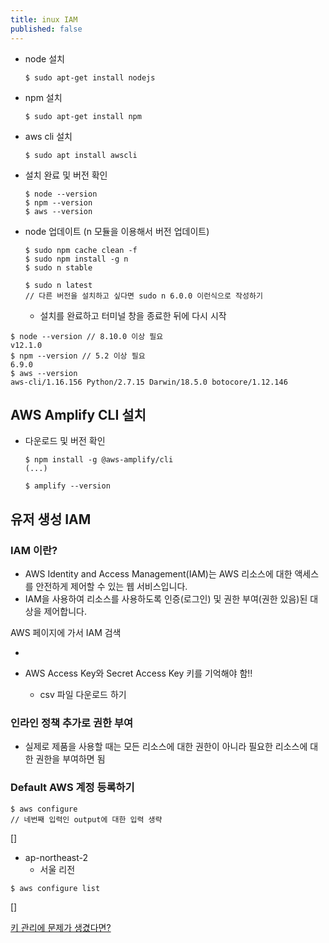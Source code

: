 ```yaml
---
title: inux IAM
published: false
---
```






- node 설치

  ```
  $ sudo apt-get install nodejs
  ```

  

- npm 설치

  ```
  $ sudo apt-get install npm
  ```

  

- aws cli 설치

  ```
  $ sudo apt install awscli
  ```

  



- 설치 완료 및 버전 확인

  ```
  $ node --version
  $ npm --version
  $ aws --version
  ```



- node 업데이트 (n 모듈을 이용해서 버전 업데이트)

  ```
  $ sudo npm cache clean -f
  $ sudo npm install -g n
  $ sudo n stable
  ```

  ```
  $ sudo n latest
  // 다른 버전을 설치하고 싶다면 sudo n 6.0.0 이런식으로 작성하기
  ```

  - 설치를 완료하고 터미널 창을 종료한 뒤에 다시 시작



```
$ node --version // 8.10.0 이상 필요  
v12.1.0  
$ npm --version // 5.2 이상 필요  
6.9.0  
$ aws --version  
aws-cli/1.16.156 Python/2.7.15 Darwin/18.5.0 botocore/1.12.146  
```





## AWS Amplify CLI 설치



- 다운로드 및 버전 확인

  ```
  $ npm install -g @aws-amplify/cli
  (...)
  
  $ amplify --version
  ```

  

## 유저 생성 IAM

### IAM 이란?

- AWS Identity and Access Management(IAM)는 AWS 리소스에 대한 액세스를 안전하게 제어할 수 있는 웹 서비스입니다. 
-  IAM을 사용하여 리소스를 사용하도록 인증(로그인) 및 권한 부여(권한 있음)된 대상을 제어합니다.



AWS 페이지에 가서 IAM 검색

- 



- AWS Access Key와 Secret Access Key 키를 기억해야 함!!
  - csv 파일 다운로드 하기



### 인라인 정책 추가로 권한 부여

- 실제로 제품을 사용할 때는 모든 리소스에 대한 권한이 아니라 필요한 리소스에 대한 권한을 부여하면 됨





### Default AWS 계정 등록하기

```
$ aws configure
// 네번째 입력인 output에 대한 입력 생략
```



[]



- ap-northeast-2 
  - 서울 리전



```
$ aws configure list
```



[]





[키 관리에 문제가 생겼다면?](<https://docs.aws.amazon.com/ko_kr/IAM/latest/UserGuide/id_credentials_access-keys.html>)